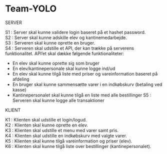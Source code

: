 # Team-YOLO

SERVER

S1 : Server skal kunne validere login baseret på et hashet password.    
S2 : Server skal kunne adskille elev og kantinemedarbejde.    
S3 : Serveren skal kunne oprette en bruger.   
S4 : Serveren skal udstille et API, der kan trække på serverens funktionalitet. API’et skal dække følgende funktionaliteter:
- En elev skal kunne oprette sig som bruger 
- En elev/kantinepersonale skal kunne logge ind/ud
- En elev skal kunne tilgå liste med priser og vareinformation baseret på afdeling
- En bruger skal kunne sammensætte varer i en indkøbskurv (betaling ved kasse) 
- Kantinepersonalet skal kunne tilgå en liste med alle bestillinger
S5 : Serveren skal kunne logge alle transaktioner

KLIENT

K1 : Klienten skal udstille et login/logud.  
K2 : Klienten skal kunne oprette en elev.      
K3 : Klienten skal udstille et menu med varer samt pris.     
K4 : Klienten skal udstille en indkøbskurv med valgte varer.     
K5 : Klienten skal kunne tilgå vareinformation og priser (elev).     
K6 : Klienten skal kunne tilgå liste over bestillinger (kantinepersonalet).
